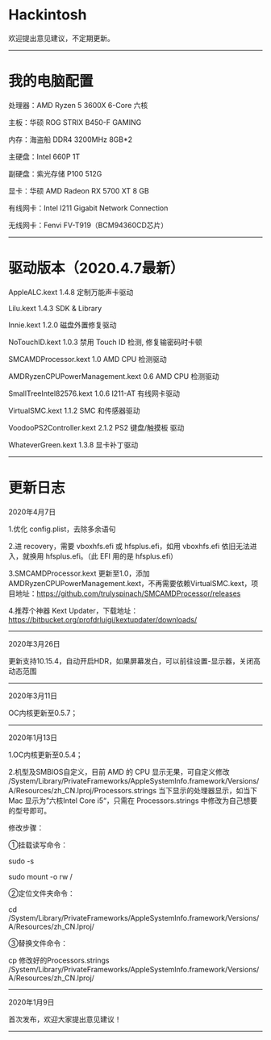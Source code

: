 # Hackintosh
欢迎提出意见建议，不定期更新。

---------------------------------------------------------

# 我的电脑配置

处理器：AMD Ryzen 5 3600X 6-Core 六核

主板：华硕 ROG STRIX B450-F GAMING

内存：海盗船 DDR4 3200MHz 8GB*2

主硬盘：Intel 660P 1T

副硬盘：紫光存储 P100 512G

显卡：华硕 AMD Radeon RX 5700 XT 8 GB

有线网卡：Intel I211 Gigabit Network Connection

无线网卡：Fenvi FV-T919（BCM94360CD芯片）

---------------------------------------------------------

# 驱动版本（2020.4.7最新）

AppleALC.kext
1.4.8
定制万能声卡驱动

Lilu.kext
1.4.3
SDK & Library

Innie.kext
1.2.0
磁盘外置修复驱动

NoTouchID.kext
1.0.3
禁用 Touch ID 检测, 修复输密码时卡顿

SMCAMDProcessor.kext
1.0
AMD CPU 检测驱动

AMDRyzenCPUPowerManagement.kext
0.6
AMD CPU 检测驱动

SmallTreeIntel82576.kext
1.0.6
I211-AT 有线网卡驱动

VirtualSMC.kext
1.1.2
SMC 和传感器驱动

VoodooPS2Controller.kext
2.1.2
PS2 键盘/触摸板 驱动

WhateverGreen.kext
1.3.8
显卡补丁驱动

---------------------------------------------------------
# 更新日志

2020年4月7日 

1.优化 config.plist，去除多余语句

2.进 recovery，需要 vboxhfs.efi 或 hfsplus.efi，如用 vboxhfs.efi 依旧无法进入，就换用 hfsplus.efi。（此 EFI 用的是 hfsplus.efi）

3.SMCAMDProcessor.kext 更新至1.0，添加 AMDRyzenCPUPowerManagement.kext，不再需要依赖VirtualSMC.kext，项目地址：https://github.com/trulyspinach/SMCAMDProcessor/releases

4.推荐个神器 Kext Updater，下载地址：https://bitbucket.org/profdrluigi/kextupdater/downloads/ 

---------------------------------------------------------

2020年3月26日 

更新支持10.15.4，自动开启HDR，如果屏幕发白，可以前往设置-显示器，关闭高动态范围

---------------------------------------------------------

2020年3月11日

OC内核更新至0.5.7；

---------------------------------------------------------

2020年1月13日 

1.OC内核更新至0.5.4；

2.机型及SMBIOS自定义，目前 AMD 的 CPU 显示无果，可自定义修改 /System/Library/PrivateFrameworks/AppleSystemInfo.framework/Versions/A/Resources/zh_CN.lproj/Processors.strings 当下显示的处理器显示，如当下 Mac 显示为”六核Intel Core i5“，只需在 Processors.strings 中修改为自己想要的型号即可。

修改步骤：

①挂载读写命令：

sudo -s

sudo mount -o rw /

②定位文件夹命令：

cd /System/Library/PrivateFrameworks/AppleSystemInfo.framework/Versions/A/Resources/zh_CN.lproj/

③替换文件命令：

cp 修改好的Processors.strings /System/Library/PrivateFrameworks/AppleSystemInfo.framework/Versions/A/Resources/zh_CN.lproj/

---------------------------------------------------------

2020年1月9日

首次发布，欢迎大家提出意见建议！

---------------------------------------------------------
